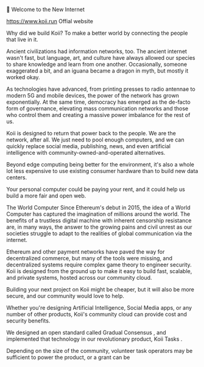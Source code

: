 🎏 Welcome to the New Internet

https://www.koii.run Offial website

Why did we build Koii?
To make a better world by connecting the people that live in it.

Ancient civilizations had information networks, too. The ancient internet wasn't fast, but language, art, and culture have always allowed our species to share knowledge and learn from one another. Occasionally, someone exaggerated a bit, and an iguana became a dragon in myth, but mostly it worked okay.

As technologies have advanced, from printing presses to radio antennae to modern 5G and mobile devices, the power of the network has grown exponentially. At the same time, democracy has emerged as the de-facto form of governance, elevating mass communication networks and those who control them and creating a massive power imbalance for the rest of us.

Koii is designed to return that power back to the people. We are the network, after all. We just need to pool enough computers, and we can quickly replace social media, publishing, news, and even artificial intelligence with community-owned-and-operated alternatives.

Beyond edge computing being better for the environment, it's also a whole lot less expensive to use existing consumer hardware than to build new data centers.

Your personal computer could be paying your rent, and it could help us build a more fair and open web.

The World Computer
Since Ethereum's debut in 2015, the idea of a World Computer has captured the imagination of millions around the world. The benefits of a trustless digital machine with inherent censorship resistance are, in many ways, the answer to the growing pains and civil unrest as our societies struggle to adapt to the realities of global communication via the internet.

Ethereum and other payment networks have paved the way for decentralized commerce, but many of the tools were missing, and decentralized systems require complex game theory to engineer security. Koii is designed from the ground up to make it easy to build fast, scalable, and private systems, hosted across our community cloud.

Building your next project on Koii might be cheaper, but it will also be more secure, and our community would love to help.

Whether you're designing Artificial Intelligence, Social Media apps, or any number of other products, Koii's community cloud can provide cost and security benefits.

We designed an open standard called 
Gradual Consensus
, and implemented that technology in our revolutionary product, Koii 
Tasks
.

Depending on the size of the community, volunteer task operators may be sufficient to power the product, or a grant can be

